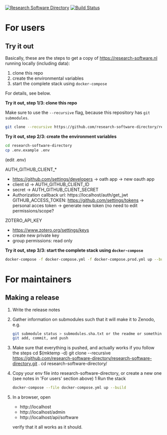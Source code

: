 [![Research Software Directory](https://img.shields.io/badge/rsd-Research%20Software%20Directory-00a3e3.svg?style=flat-square)](https://www.research-software.nl/software/research-software-directory)
[![Build Status](https://travis-ci.org/research-software-directory/research-software-directory.svg?branch=master)](https://travis-ci.org/research-software-directory/research-software-directory)

# For users

## Try it out

Basically, these are the steps to get a copy of https://research-software.nl running locally (including data):

1. clone this repo
1. create the environmental variables
1. start the complete stack using ``docker-compose``

For details, see below.

**Try it out, step 1/3: clone this repo**

Make sure to use the ``--recursive`` flag, because this repository has ``git submodules``.

```bash
git clone --recursive https://github.com/research-software-directory/research-software-directory.git
```

**Try it out, step 2/3: create the environment variables**

```bash
cd research-software-directory
cp .env.example .env
```

(edit .env)


AUTH_GITHUB_CLIENT_*
 - https://github.com/settings/developers -> oath app -> new oauth app 
 - client id -> AUTH_GITHUB_CLIENT_ID
 - secret -> AUTH_GITHUB_CLIENT_SECRET
 - Authorization callback url: https://localhost/auth/get_jwt
GITHUB_ACCESS_TOKEN: https://github.com/settings/tokens -> personal acces token -> generate new token (no need to edit permissions/scope?

ZOTERO_API_KEY
  - https://www.zotero.org/settings/keys
  - create new private key
  - group permissions: read only
  
**Try it out, step 3/3: start the complete stack using ``docker-compose``**

```bash
docker-compose -f docker-compose.yml -f docker-compose.prod.yml up --build
```

# For maintainers

## Making a release

1. Write the release notes
1. Gather information on submodules such that it will make it to Zenodo, e.g.

    ```bash
    git submodule status > submodules.sha.txt or the readme or something
    git add, commit, and push

1. Make sure that everything is pushed, and actually works if you follow the steps
    cd $(mktemp -d)
    git clone --recursive https://github.com/research-software-directory/research-software-directory.git .
    cd research-software-directory/
1. Copy your env file into research-software-directory, or create a new one (see notes in 'For users' section above)
1  Run the stack

    ```bash
    docker-compose --file docker-compose.yml up --build
    ```
    
1. In a browser, open 
    - http://localhost
    - http://localhost/admin
    - http://localhost/api/software
    
    verify that it all works as it should.







